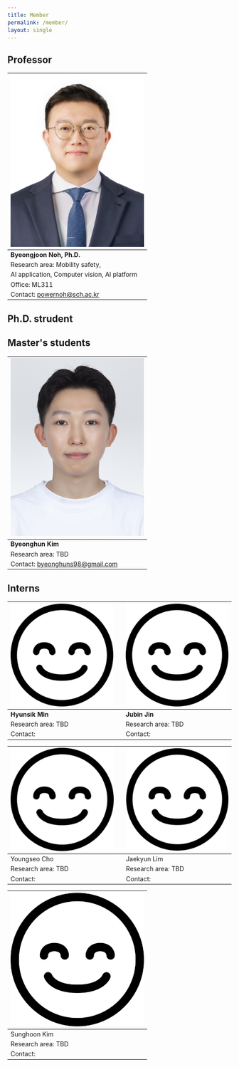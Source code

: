 ```yaml
---
title: Member
permalink: /member/
layout: single
---
```

## Professor    
| <img src="../assets/images/member/bj.jpg" alt="Byeonghuun Kim" width="300">  | 
| -------- |
| **Byeongjoon Noh, Ph.D.** |
| Research area: Mobility safety,   
AI application, Computer vision, AI platform |
| Office: ML311   | 
| Contact: powernoh@sch.ac.kr | 
  
## Ph.D. strudent

## Master's students    
| <img src="../assets/images/member/bh.jpg" alt="Byeonghuun Kim" width="300">  | 
| -------- |
| **Byeonghun Kim** |
| Research area: TBD   | 
| Contact: byeonghuns98@gmail.com   |

## Interns  
  
| <img src="../assets/images/member/no_image.png" alt="no_image" width="300"> | | <img src="../assets/images/member/no_image.png" alt="no_image" width="300">|
| -------- | -------- | -------- |
|**Hyunsik Min**| |**Jubin Jin** |
| Research area: TBD  | | Research area: TBD    |
| Contact:   | | Contact:    |  

| <img src="../assets/images/member/no_image.png" alt="no_image" width="300"> | | <img src="../assets/images/member/no_image.png" alt="no_image" width="300">|
| -------- | -------- | -------- |
| Youngseo Cho | | Jaekyun Lim |
| Research area: TBD  | | Research area: TBD    | 
| Contact:   | | Contact:    | 
    
| <img src="../assets/images/member/no_image.png" alt="no_image" width="300"> |
| -------- |
| Sunghoon Kim |
| Research area: TBD   |
| Contact:    |
